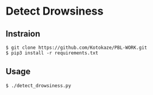 # Detect Drowsiness  

## Instraion  
```
$ git clone https://github.com/Kotokaze/PBL-WORK.git
$ pip3 install -r requirements.txt
```  

## Usage  
```
$ ./detect_drowsiness.py
```  
